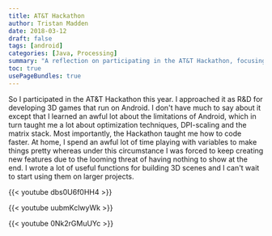 ```yaml
---
title: AT&T Hackathon
author: Tristan Madden
date: 2018-03-12
draft: false
tags: [android]
categories: [Java, Processing]
summary: "A reflection on participating in the AT&T Hackathon, focusing on Android game development, optimization techniques, and rapid prototyping of 3D scene building functions."
toc: true
usePageBundles: true
---
```


So I participated in the AT&T Hackathon this year. I approached it as R&D for developing 3D games that run on Android. I
don't have much to say about it except that I learned an awful lot about the limitations of Android, which in turn
taught me a lot about optimization techniques, DPI-scaling and the matrix stack. Most importantly, the Hackathon taught
me how to code faster. At home, I spend an awful lot of time playing with variables to make things pretty whereas under
this circumstance I was forced to keep creating new features due to the looming threat of having nothing to show at the
end. I wrote a lot of useful functions for building 3D scenes and I can't wait to start using them on larger projects.

{{< youtube dbs0U6f0HH4 >}}

{{< youtube uubmKclwyWk >}}

{{< youtube 0Nk2rGMuUYc >}}